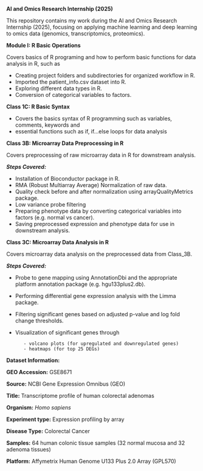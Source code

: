 **AI and Omics Research Internship (2025)**

This repository contains my work during the AI and Omics Research Internship (2025), focusing on applying machine learning and deep learning to omics data (genomics, transcriptomics, proteomics).


**Module I: R Basic Operations**

Covers basics of R programing and how to perform basic functions for data analysis in R, such as
- Creating project folders and subdirectories for organized workflow in R.
- Imported the patient_info.csv dataset into R.
- Exploring different data types in R.
- Conversion of categorical variables to factors.


**Class 1C: R Basic Syntax**
- Covers the basics syntax of R programming such as variables, comments, keywords and
- essential functions such as if, if...else loops for data analysis


**Class 3B: Microarray Data Preprocessing in R**

Covers preprocessing of raw microarray data in R for downstream analysis.

**_Steps Covered:_**
- Installation of Bioconductor package in R.
- RMA (Robust Multiarray Average) Normalization of raw data.
- Quality check before and after normalization using arrayQualityMetrics package.
- Low variance probe filtering
- Preparing phenotype data by converting categorical variables into factors (e.g. normal vs cancer).
- Saving preprocessed expression and phenotype data for use in downstream analysis.


**Class 3C:  Microarray Data Analysis in R**

Covers microarray data analysis on the preprocessed data from Class_3B.

**_Steps Covered:_**
- Probe to gene mapping using AnnotationDbi and the appropriate platform annotation package (e.g. hgu133plus2.db).
- Performing differential gene expression analysis with the Limma package.
- Filtering significant genes based on adjusted p-value and log fold change thresholds.
- Visualization of significant genes through
  
         - volcano plots (for upregulated and downregulated genes)
         - heatmaps (for top 25 DEGs)


  		

**Dataset Information:**

**GEO Accession:** GSE8671

**Source:** NCBI Gene Expression Omnibus (GEO)

**Title:** Transcriptome profile of human colorectal adenomas

**Organism:** _Homo sapiens_

**Experiment type:**	Expression profiling by array

**Disease Type:** Colorectal Cancer

**Samples:** 64 human colonic tissue samples (32 normal mucosa and 32 adenoma tissues)

**Platform:** Affymetrix Human Genome U133 Plus 2.0 Array (GPL570)
